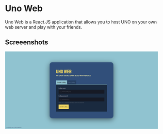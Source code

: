 # Uno Web
Uno Web is a React.JS application that allows you to host UNO on your own web server and play with your friends.

## Screeenshots

![](./meta/screens/startpage.png)